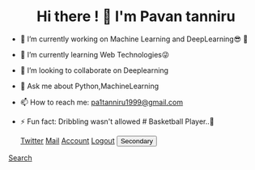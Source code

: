 ###         <h1 style="text-align:center;"> Hi there ! 👋  I'm Pavan tanniru </h1>

            


- 🔭 I’m currently working on Machine Learning and DeepLearning😎 🦾
- 🌱 I’m currently learning Web Technologies😜
- 👯 I’m looking to collaborate on Deeplearning
- 💬 Ask me about Python,MachineLearning
- 📫 How to reach me: pa1tanniru1999@gmail.com
- ⚡ Fun fact: Dribbling wasn't allowed # Basketball Player..🏀
   
    <a href="https://twitter.com/TanniruPavan" class="button primary">Twitter</a>
    <a href="pa1tanniru1999@gmail.com" class="button">Mail</a>
    <a href="#" class="button">Account</a>
    <a href="#" class="button">Logout</a>
    <button type="button" class="btn btn-secondary">Secondary</button>

<a href="#" class="button icon search">Search</a>
